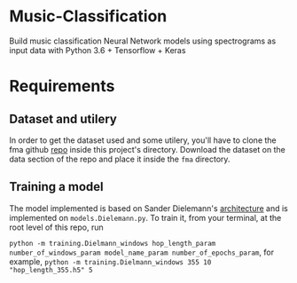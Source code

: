 # Music-Classification
Build music classification Neural Network models using spectrograms as input data with Python 3.6 + Tensorflow + Keras

# Requirements
## Dataset and utilery
In order to get the dataset used and some utilery, you'll have to clone the fma github [repo](https://github.com/mdeff/fma)  inside this project's directory. Download the dataset on the data section of the repo and place it inside the `fma` directory.

## Training a model
The model implemented is based on Sander Dielemann's [architecture](http://benanne.github.io/2014/08/05/spotify-cnns.html) and is implemented on `models.Dielemann.py`.
To train it, from your terminal, at the root level of this repo, run 

`python -m training.Dielmann_windows hop_length_param number_of_windows_param model_name_param number_of_epochs_param`, for example, `python -m training.Dielmann_windows 355 10 "hop_length_355.h5" 5`

